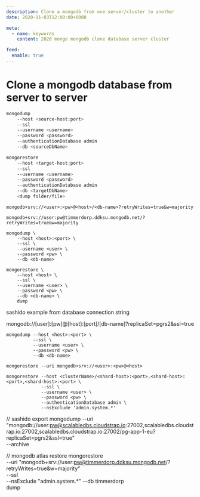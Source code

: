 ```yaml
---
description: Clone a mongodb from one server/cluster to another
date: 2020-11-03T12:00:00+0000

meta:
  - name: keywords
    content: 2020 mongo mongodb clone database server cluster

feed:
  enable: true
---
```


# Clone a mongodb database from server to server

```bash
mongodump 
    --host <source-host:port> 
    --ssl 
    --username <username> 
    --password <password> 
    --authenticationDatabase admin 
    --db <sourceDbName> 
```

```bash
mongorestore 
    --host <target-host:port> 
    --ssl 
    --username <username> 
    --password <password> 
    --authenticationDatabase admin 
    --db <targetDbName>
    <dump folder/file>
```

`mongodb+srv://<user>:<pw>@<host>/<db-name>?retryWrites=true&w=majority`

`mongodb+srv://user:pw@timmerdorp.ddksu.mongodb.net/?retryWrites=true&w=majority`

```
mongodump \
    --host <host>:<port> \
    --ssl \
    --username <user> \
    --password <pw> \
    --db <db-name>
```

```
mongorestore \
    --host <host> \
    --ssl \
    --username <user> \
    --password <pw> \
    --db <db-name> \
    dump
```

sashido example from database connection string

mongodb://[user]:[pw]@[host]:[port]/[db-name]?replicaSet=pgrs2&ssl=true

```
mongodump --host <host>:<port> \
          --ssl \
          --username <user> \
          --password <pw> \
          --db <db-name>
```

`mongorestore --uri mongodb+srv://<user>:<pw>@<host>`

```
mongorestore --host <clusterName>/<shard-host>:<port>,<shard-host>:<port>,<shard-host>:<port> \
             --ssl \
             --username <user> \
             --password <pw> \
             --authenticationDatabase admin \
             --nsExclude 'admin.system.*'
```

// sashido export
mongodump --uri "mongodb://user:pw@scalabledbs.cloudstrap.io:27002,scalabledbs.cloudstrap.io:27002,scalabledbs.cloudstrap.io:27002/pg-app-1-eu?replicaSet=pgrs2&ssl=true" \
          --archive


// mongodb atlas restore
mongorestore \
    --uri "mongodb+srv://user:pw@timmerdorp.ddksu.mongodb.net/?retryWrites=true&w=majority" \
    --ssl \
    --nsExclude "admin.system.*"
    --db timmerdorp \
    dump
